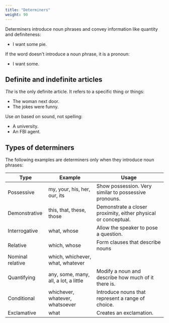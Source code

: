 ```yaml
---
title: "Determiners"
weight: 90
---
```


Determiners introduce noun phrases and convey information like quantity and definiteness:
- I want some pie.

If the word doesn't introduce a noun phrase, it is a pronoun:
- I want some.

## Definite and indefinite articles

_The_ is the only definite article. It refers to a specific thing or things:
- The woman next door.
- The jokes were funny.

Use _an_ based on sound, not spelling:
- A university.
- An FBI agent.

## Types of determiners

The following examples are determiners only when they introduce noun phrases:

| Type | Example | Usage |
|---|---|---|
| Possessive | my, your, his, her, our, its | Show possession. Very similar to possessive pronouns. |
| Demonstrative | this, that, these, those | Demonstrate a closer proximity, either physical or conceptual. |
| Interrogative | what, whose | Allow the speaker to pose a question. |
| Relative | which, whose | Form clauses that describe nouns |
| Nominal relative | which, whichever, what, whatever |  |
| Quantifying | any, some, many, all, a lot, a little | Modify a noun and describe how much of it there is. |
| Conditional | whichever, whatever, whatsoever | Introduce nouns that represent a range of choice. |
| Exclamative | what | Creates an exclamation. |